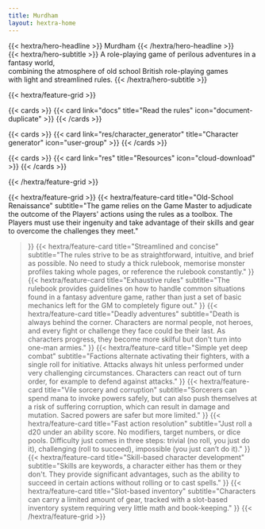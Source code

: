 ```yaml
---
title: Murdham
layout: hextra-home
---
```


<div class="hx-mt-6 hx-mb-6">
{{< hextra/hero-headline >}}
  Murdham
{{< /hextra/hero-headline >}}
</div>

<div class="hx-mb-12">
{{< hextra/hero-subtitle >}}
  A role-playing game of perilous adventures in a fantasy world,&nbsp;<br class="sm:hx-block hx-hidden" /> combining the atmosphere of old school British role-playing games&nbsp;<br class="sm:hx-block hx-hidden" /> with light and streamlined rules.
{{< /hextra/hero-subtitle >}}
</div>

{{< hextra/feature-grid >}}

  {{< cards >}}
    {{< card link="docs" title="Read the rules" icon="document-duplicate" >}}
  {{< /cards >}}

  {{< cards >}}
    {{< card link="res/character_generator" title="Character generator" icon="user-group" >}}
  {{< /cards >}}

  {{< cards >}}
    {{< card link="res" title="Resources" icon="cloud-download" >}}
  {{< /cards >}}

{{< /hextra/feature-grid >}}

<div class="hx-mt-6"></div>

{{< hextra/feature-grid >}}
  {{< hextra/feature-card
    title="Old-School Renaissance"
    subtitle="The game relies on the Game Master to adjudicate the outcome of the Players' actions using the rules as a toolbox. The Players must use their ingenuity and take advantage of their skills and gear to overcome the challenges they meet."
  >}}
  {{< hextra/feature-card
    title="Streamlined and concise"
    subtitle="The rules strive to be as straightforward, intuitive, and brief as possible. No need to study a thick rulebook, memorise monster profiles taking whole pages, or reference the rulebook constantly."
  >}}
  {{< hextra/feature-card
    title="Exhaustive rules"
    subtitle="The rulebook provides guidelines on how to handle common situations found in a fantasy adventure game, rather than just a set of basic mechanics left for the GM to completely figure out."
  >}}
  {{< hextra/feature-card
    title="Deadly adventures"
    subtitle="Death is always behind the corner. Characters are normal people, not heroes, and every fight or challenge they face could be their last. As characters progress, they become more skilful but don't turn into one-man armies."
  >}}
  {{< hextra/feature-card
    title="Simple yet deep combat"
    subtitle="Factions alternate activating their fighters, with a single roll for initiative. Attacks always hit unless performed under very challenging circumstances. Characters can react out of turn order, for example to defend against attacks."
  >}}
  {{< hextra/feature-card
    title="Vile sorcery and corruption"
    subtitle="Sorcerers can spend mana to invoke powers safely, but can also push themselves at a risk of suffering corruption, which can result in damage and mutation. Sacred powers are safer but more limited."
  >}}
  {{< hextra/feature-card
    title="Fast action resolution"
    subtitle="Just roll a d20 under an ability score. No modifiers, target numbers, or dice pools. Difficulty just comes in three steps: trivial (no roll, you just do it), challenging (roll to succeed), impossible (you just can’t do it)."
  >}}
  {{< hextra/feature-card
    title="Skill-based character development"
    subtitle="Skills are keywords, a character either has them or they don't. They provide significant advantages, such as the ability to succeed in certain actions without rolling or to cast spells."
  >}}
  {{< hextra/feature-card
    title="Slot-based inventory"
    subtitle="Characters can carry a limited amount of gear, tracked with a slot-based inventory system requiring very little math and book-keeping."
  >}}
{{< /hextra/feature-grid >}}
